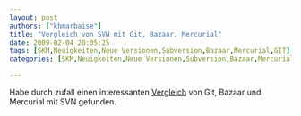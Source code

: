 ```yaml
---
layout: post
authors: ["khmarbaise"]
title: "Vergleich von SVN mit Git, Bazaar, Mercurial"
date: 2009-02-04 20:05:25
tags: [SKM,Neuigkeiten,Neue Versionen,Subversion,Bazaar,Mercurial,GIT]
categories: [SKM,Neuigkeiten,Neue Versionen,Subversion,Bazaar,Mercurial,GIT]

---
```

Habe durch zufall einen interessanten [Vergleich](http://www.whygitisbetterthanx.com/) von Git, Bazaar und Mercurial mit SVN gefunden.
